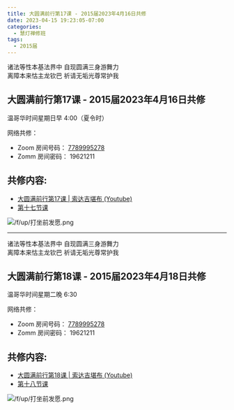 ```yaml
---
title: 大圆满前行第17课 - 2015届2023年4月16日共修
date: 2023-04-15 19:23:05-07:00
categories:
  - 慧灯禅修班
tags:
  - 2015届
---
```

诸法等性本基法界中 自现圆满三身游舞力  
离障本来怙主龙钦巴 祈请无垢光尊常护我

## 大圆满前行第17课 - 2015届2023年4月16日共修

温哥华时间星期日早 4:00（夏令时） 

网络共修：

- Zoom 房间号码： [7789995278](https://us02web.zoom.us/j/7789995278?pwd=VjZmbWJFY2k2K0E5RVB2cTNIQmhqUT09)
- Zomm 房间密码： 19621211

## 共修内容:

- [大圆满前行第17课 | 索达吉堪布 (Youtube)](https://www.youtube.com/watch?v=V7_zI3LH4us&list=PLAnEIprIVklfWTKX6X1gI9eR_phiB8B4b&index=19)
- [第十七节课](http://huidengchanxiu.net/refs/qxgs/qxgs-03xm#第十七节课)

![/f/up/打坐前发愿.png](/f/up/打坐前发愿.png)

---

诸法等性本基法界中 自现圆满三身游舞力  
离障本来怙主龙钦巴 祈请无垢光尊常护我

## 大圆满前行第18课 - 2015届2023年4月18日共修

温哥华时间星期二晚 6:30 

网络共修：

- Zoom 房间号码： [7789995278](https://us02web.zoom.us/j/7789995278?pwd=VjZmbWJFY2k2K0E5RVB2cTNIQmhqUT09)
- Zomm 房间密码： 19621211

## 共修内容:

- [大圆满前行第18课 | 索达吉堪布 (Youtube)](https://www.youtube.com/watch?v=xdl4NBxQjVI&list=PLAnEIprIVklfWTKX6X1gI9eR_phiB8B4b&index=20)
- [第十八节课](http://huidengchanxiu.net//refs/qxgs/qxgs-03xm#第十八节课)

![/f/up/打坐前发愿.png](/f/up/打坐前发愿.png)

